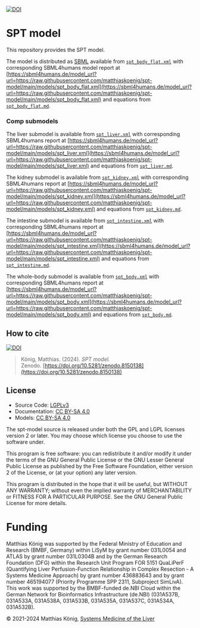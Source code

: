 [![DOI](https://zenodo.org/badge/DOI/10.5281/zenodo.8150138.svg)](https://doi.org/10.5281/zenodo.8150138)

# SPT model
This repository provides the SPT model.

The model is distributed as [SBML](http://sbml.org) available from [`spt_body_flat.xml`](./models/spt_body_flat.xml) with 
corresponding SBML4humans model report at [https://sbml4humans.de/model_url?url=https://raw.githubusercontent.com/matthiaskoenig/spt-model/main/models/spt_body_flat.xml](https://sbml4humans.de/model_url?url=https://raw.githubusercontent.com/matthiaskoenig/spt-model/main/models/spt_body_flat.xml) and equations from [`spt_body_flat.md`](./models/spt_body_flat.md).

### Comp submodels
The liver submodel is available from [`spt_liver.xml`](./models/spt_liver.xml) with corresponding SBML4humans report at
[https://sbml4humans.de/model_url?url=https://raw.githubusercontent.com/matthiaskoenig/spt-model/main/models/spt_liver.xml](https://sbml4humans.de/model_url?url=https://raw.githubusercontent.com/matthiaskoenig/spt-model/main/models/spt_liver.xml) and equations from [`spt_liver.md`](./models/spt_liver.md).

The kidney submodel is available from [`spt_kidney.xml`](./models/spt_kidney.xml) with corresponding SBML4humans report at
[https://sbml4humans.de/model_url?url=https://raw.githubusercontent.com/matthiaskoenig/spt-model/main/models/spt_kidney.xml](https://sbml4humans.de/model_url?url=https://raw.githubusercontent.com/matthiaskoenig/spt-model/main/models/spt_kidney.xml) and equations from [`spt_kidney.md`](./models/spt_kidney.md).

The intestine submodel is available from [`spt_intestine.xml`](./models/spt_intestine.xml) with corresponding SBML4humans report at
[https://sbml4humans.de/model_url?url=https://raw.githubusercontent.com/matthiaskoenig/spt-model/main/models/spt_intestine.xml](https://sbml4humans.de/model_url?url=https://raw.githubusercontent.com/matthiaskoenig/spt-model/main/models/spt_intestine.xml) and equations from [`spt_intestine.md`](./models/spt_intestine.md).

The whole-body submodel is available from [`spt_body.xml`](./models/spt_body.xml) with corresponding SBML4humans report at
[https://sbml4humans.de/model_url?url=https://raw.githubusercontent.com/matthiaskoenig/spt-model/main/models/spt_body.xml](https://sbml4humans.de/model_url?url=https://raw.githubusercontent.com/matthiaskoenig/spt-model/main/models/spt_body.xml) and equations from [`spt_body.md`](./models/spt_body.md).

## How to cite
[![DOI](https://zenodo.org/badge/DOI/10.5281/zenodo.8150138.svg)](https://doi.org/10.5281/zenodo.8150138)

> König, Matthias. (2024). 
> *SPT model.*   
> Zenodo. [https://doi.org/10.5281/zenodo.8150138](https://doi.org/10.5281/zenodo.8150138)

## License

* Source Code: [LGPLv3](http://opensource.org/licenses/LGPL-3.0)
* Documentation: [CC BY-SA 4.0](http://creativecommons.org/licenses/by-sa/4.0/)
* Models: [CC BY-SA 4.0](http://creativecommons.org/licenses/by-sa/4.0/)

The spt-model source is released under both the GPL and LGPL licenses version 2 or
later. You may choose which license you choose to use the software under.

This program is free software: you can redistribute it and/or modify it under
the terms of the GNU General Public License or the GNU Lesser General Public
License as published by the Free Software Foundation, either version 2 of the
License, or (at your option) any later version.

This program is distributed in the hope that it will be useful, but WITHOUT ANY
WARRANTY; without even the implied warranty of MERCHANTABILITY or FITNESS FOR A
PARTICULAR PURPOSE. See the GNU General Public License for more details.

Funding
=======
Matthias König was supported by the Federal Ministry of Education and Research (BMBF, Germany) within LiSyM by grant number 031L0054 and ATLAS by grant number 031L0304B and by the German Research Foundation (DFG) within the Research Unit Program FOR 5151 QuaLiPerF (Quantifying Liver Perfusion-Function Relationship in Complex Resection - A Systems Medicine Approach) by grant number 436883643 and by grant number 465194077 (Priority Programme SPP 2311, Subproject SimLivA). This work was supported by the BMBF-funded de.NBI Cloud within the German Network for Bioinformatics Infrastructure (de.NBI) (031A537B, 031A533A, 031A538A, 031A533B, 031A535A, 031A537C, 031A534A, 031A532B). 

© 2021-2024 Matthias König, [Systems Medicine of the Liver](https://livermetabolism.com)
